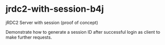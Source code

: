 # jrdc2-with-session-b4j

jRDC2 Server with session (proof of concept)

Demonstrate how to generate a session ID after successful login as client to make further requests. 
